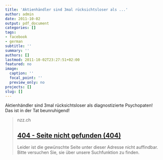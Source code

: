```yaml
---
title: 'Aktienhändler sind 3mal rücksichtsloser als ...'
author: admin
date: 2011-10-02
output: pdf_document
categories: []
tags:
- facebook
- german
subtitle: ''
summary: ''
authors: []
lastmod: 2011-10-02T23:27:51+02:00
featured: no
image:
  caption: ''
  focal_point: ''
  preview_only: no
projects: []
slug: []
---
```

Aktienhändler sind 3mal rücksichtsloser als diagnostizierte Psychopaten! Das ist in der Tat beunruhigend!
> nzz.ch
> ## [404 - Seite nicht gefunden (404)](http://www.nzz.ch/nachrichten/wirtschaft/aktuell/destruktive_dynamik_im_handelsraum_1.12641170.html)
>
>Leider ist die gewünschte Seite unter dieser Adresse nicht auffindbar.
          Bitte versuchen Sie, sie über unsere Suchfunktion zu finden.

